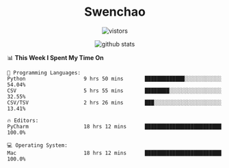 <h1 align="center">Swenchao</h3>

<p align="center">
  <img src="https://visitor-badge.glitch.me/badge?page_id=Swenchao" alt="vistors" />
</p>

<p align="center">
  <img src="https://github-readme-stats.vercel.app/api?username=Swenchao&count_private=true&show_icons=true&theme=vue-dark&hide_title=true" alt="github stats" />
</p>

<!--START_SECTION:waka-->
📊 **This Week I Spent My Time On** 

```text
💬 Programming Languages: 
Python                   9 hrs 50 mins       █████████████░░░░░░░░░░░░   54.04% 
CSV                      5 hrs 55 mins       ████████░░░░░░░░░░░░░░░░░   32.55% 
CSV/TSV                  2 hrs 26 mins       ███░░░░░░░░░░░░░░░░░░░░░░   13.41%

🔥 Editors: 
PyCharm                  18 hrs 12 mins      █████████████████████████   100.0%

💻 Operating System: 
Mac                      18 hrs 12 mins      █████████████████████████   100.0%

```


<!--END_SECTION:waka-->
